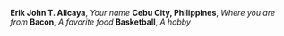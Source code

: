 **Erik John T. Alicaya**, *Your name*
**Cebu City, Philippines**, *Where you are from*
**Bacon**, *A favorite food*
**Basketball**, *A hobby*
